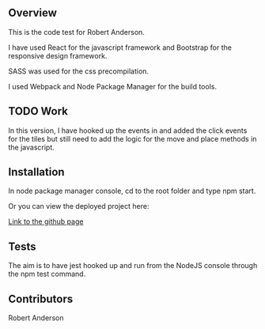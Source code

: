 ## Overview

This is the code test for Robert Anderson.

I have used React for the javascript framework and Bootstrap for the responsive design framework.

SASS was used for the css precompilation.

I used Webpack and Node Package Manager for the build tools.


## TODO Work
In this version, I have hooked up the events in and added the click events for the tiles but still need to add the logic for the move and place methods in the javascript.


## Installation

In node package manager console, cd to the root folder and type npm start.

Or you can view the deployed project here:

[Link to the github page](https://robertanderson10.github.io/test/)


## Tests

The aim is to have jest hooked up and run from the NodeJS console through the npm test command.


## Contributors

Robert Anderson
